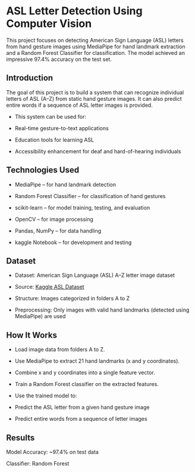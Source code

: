 # ASL Letter Detection Using Computer Vision

This project focuses on detecting American Sign Language (ASL) letters from hand gesture images using MediaPipe for hand landmark extraction and a Random Forest Classifier for classification. The model achieved an impressive 97.4% accuracy on the test set.

## Introduction

The goal of this project is to build a system that can recognize individual letters of ASL (A–Z) from static hand gesture images. It can also predict entire words if a sequence of ASL letter images is provided.

* This system can be used for:

* Real-time gesture-to-text applications

* Education tools for learning ASL

* Accessibility enhancement for deaf and hard-of-hearing individuals

## Technologies Used
* MediaPipe – for hand landmark detection

* Random Forest Classifier – for classification of hand gestures

* scikit-learn – for model training, testing, and evaluation

* OpenCV – for image processing

* Pandas, NumPy – for data handling

* kaggle Notebook – for development and testing

## Dataset
- Dataset: American Sign Language (ASL) A–Z letter image dataset

- Source: [Kaggle ASL Dataset](https://www.kaggle.com/datasets/krishnapaanchajanya/american-sign-language-asl)

- Structure: Images categorized in folders A to Z

- Preprocessing: Only images with valid hand landmarks (detected using MediaPipe) are used

## How It Works
* Load image data from folders A to Z.

* Use MediaPipe to extract 21 hand landmarks (x and y coordinates).

* Combine x and y coordinates into a single feature vector.

* Train a Random Forest classifier on the extracted features.

* Use the trained model to:

- Predict the ASL letter from a given hand gesture image

- Predict entire words from a sequence of letter images

## Results
Model Accuracy: ~97.4% on test data

Classifier: Random Forest
